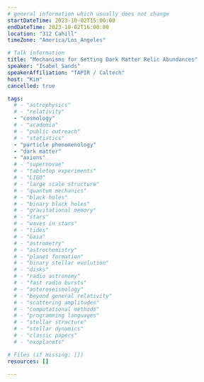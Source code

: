 ```yaml
---
# general information which usually does not change
startDateTime: 2023-10-02T15:00:00
endDateTime: 2023-10-02T16:00:00
location: "312 Cahill"
timeZone: "America/Los_Angeles"

# Talk information
title: "Mechanisms for Setting Dark Matter Relic Abundances"
speaker: "Isabel Sands"
speakerAffiliation: "TAPIR / Caltech"
host: "Kim"
cancelled: true

tags:
  # - "astrophysics"
  # - "relativity"
  - "cosmology"
  # - "academia"
  # - "public outreach"
  # - "statistics"
  - "particle phenomenology"
  - "dark matter"
  - "axions"
  # - "supernovae"
  # - "tabletop experiments"
  # - "LIGO"
  # - "large scale structure"
  # - "quantum mechanics"
  # - "black holes"
  # - "binary black holes"
  # - "gravitational memory"
  # - "stars"
  # - "waves in stars"
  # - "tides"
  # - "Gaia"
  # - "astrometry"
  # - "astrochemistry"
  # - "planet formation"
  # - "binary stellar evolution"
  # - "disks"
  # - "radio astronomy"
  # - "fast radio bursts"
  # - "asteroseismology"
  # - "beyond general relativity"
  # - "scattering amplitudes"
  # - "computational methods"
  # - "programming languages"
  # - "stellar structure"
  # - "stellar dynamics"
  # - "classic papers"
  # - "exoplanets"

# Files (if missing: [])
resources: []

---
```



